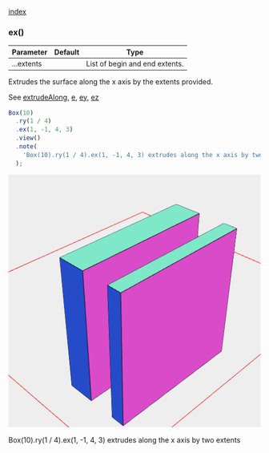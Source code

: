 [index](../../nb/api/index.md)
### ex()
Parameter|Default|Type
---|---|---
|...extents||List of begin and end extents.

Extrudes the surface along the x axis by the extents provided.


See [extrudeAlong](../../nb/api/extrudeAlong.nb), [e](#https://raw.githubusercontent.com/jsxcad/JSxCAD/master/nb/api/e.nb), [ey](#https://raw.githubusercontent.com/jsxcad/JSxCAD/master/nb/api/ey.nb), [ez](#https://raw.githubusercontent.com/jsxcad/JSxCAD/master/nb/api/ez.md)

```JavaScript
Box(10)
  .ry(1 / 4)
  .ex(1, -1, 4, 3)
  .view()
  .note(
    'Box(10).ry(1 / 4).ex(1, -1, 4, 3) extrudes along the x axis by two extents'
  );
```

![Image](ex.md.$2.png)

Box(10).ry(1 / 4).ex(1, -1, 4, 3) extrudes along the x axis by two extents
